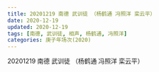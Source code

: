 ```yaml
---
title: 20201219 南德 武训徒 （杨鹤通 冯照洋 栾云平）
date: 2020-12-19
updated: 2020-12-19
tags: [南德, 武训徒, 相声, 杨鹤通, 冯照洋] 
categories: 庚子年场次(2020) 
---
```

20201219 南德 武训徒 （杨鹤通 冯照洋 栾云平）



